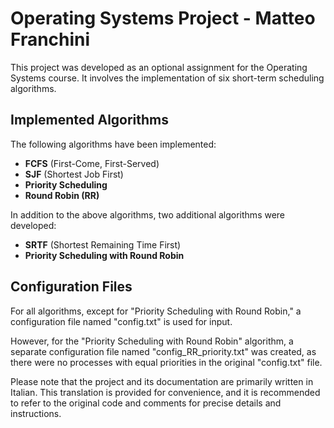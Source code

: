 # Operating Systems Project - Matteo Franchini

This project was developed as an optional assignment for the Operating Systems course. It involves the implementation of six short-term scheduling algorithms.

## Implemented Algorithms

The following algorithms have been implemented:

- **FCFS** (First-Come, First-Served)
- **SJF** (Shortest Job First)
- **Priority Scheduling**
- **Round Robin (RR)**

In addition to the above algorithms, two additional algorithms were developed:

- **SRTF** (Shortest Remaining Time First)
- **Priority Scheduling with Round Robin**

## Configuration Files

For all algorithms, except for "Priority Scheduling with Round Robin," a configuration file named "config.txt" is used for input.

However, for the "Priority Scheduling with Round Robin" algorithm, a separate configuration file named "config_RR_priority.txt" was created, as there were no processes with equal priorities in the original "config.txt" file.

Please note that the project and its documentation are primarily written in Italian. This translation is provided for convenience, and it is recommended to refer to the original code and comments for precise details and instructions.
